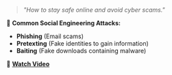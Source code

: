 > *"How to stay safe online and avoid cyber scams."*

🚨 **Common Social Engineering Attacks:**
- **Phishing** (Email scams)
- **Pretexting** (Fake identities to gain information)
- **Baiting** (Fake downloads containing malware)

🎥 **[Watch Video]()**  